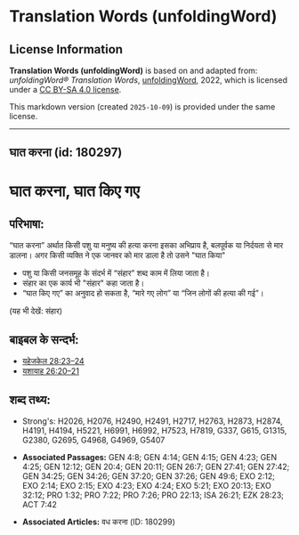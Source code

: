# Translation Words (unfoldingWord)

## License Information

**Translation Words (unfoldingWord)** is based on and adapted from: _unfoldingWord® Translation Words_, [unfoldingWord](https://unfoldingword.org/utw), 2022, which is licensed under a [CC BY-SA 4.0 license](https://creativecommons.org/licenses/by-sa/4.0/legalcode.en).

This markdown version (created `2025-10-09`) is provided under the same license.



--------------------------------

## घात करना (id: 180297)

घात करना, घात किए गए
====================

परिभाषा:
--------

“घात करना” अर्थात किसी पशु या मनुष्य की हत्या करना इसका अभिप्राय है, बलपूर्वक या निर्दयता से मार डालना। अगर किसी व्यक्ति ने एक जानवर को मार डाला है तो उसने "घात किया"

* पशु या किसी जनसमूह के संदर्भ में “संहार” शब्द काम में लिया जाता है।
* संहार का एक कार्य भी "संहार" कहा जाता है।
* “घात किए गए” का अनुवाद हो सकता है, “मारे गए लोग” या “जिन लोगों की हत्या की गई”।

(यह भी देखें: संहार)

बाइबल के सन्दर्भ:
-----------------

* [यहेजकेल 28:23–24](https://ref.ly/Ezek28:23-Ezek28:24)
* [यशायाह 26:20–21](https://ref.ly/Isa26:20-Isa26:21)

शब्द तथ्य:
----------

* Strong's: H2026, H2076, H2490, H2491, H2717, H2763, H2873, H2874, H4191, H4194, H5221, H6991, H6992, H7523, H7819, G337, G615, G1315, G2380, G2695, G4968, G4969, G5407

* **Associated Passages:** GEN 4:8; GEN 4:14; GEN 4:15; GEN 4:23; GEN 4:25; GEN 12:12; GEN 20:4; GEN 20:11; GEN 26:7; GEN 27:41; GEN 27:42; GEN 34:25; GEN 34:26; GEN 37:20; GEN 37:26; GEN 49:6; EXO 2:12; EXO 2:14; EXO 2:15; EXO 4:23; EXO 4:24; EXO 5:21; EXO 20:13; EXO 32:12; PRO 1:32; PRO 7:22; PRO 7:26; PRO 22:13; ISA 26:21; EZK 28:23; ACT 7:42
* **Associated Articles:** वध करना (ID: 180299)


